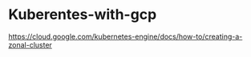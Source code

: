 # Kuberentes-with-gcp
https://cloud.google.com/kubernetes-engine/docs/how-to/creating-a-zonal-cluster
